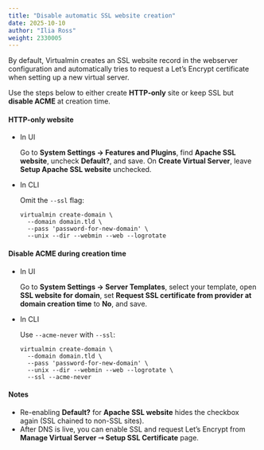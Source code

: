 ```yaml
---
title: "Disable automatic SSL website creation"
date: 2025-10-10
author: "Ilia Ross"
weight: 2330005
---
```


By default, Virtualmin creates an SSL website record in the webserver
configuration and automatically tries to
request a Let’s Encrypt certificate when setting up a new virtual server.

Use the steps below to either create **HTTP-only** site or keep SSL but
**disable ACME** at creation time.

#### HTTP-only website

* In UI
  
  Go to **System Settings → Features and Plugins**, find **Apache SSL website**,
  uncheck **Default?**, and save. On **Create Virtual Server**, leave **Setup
  Apache SSL website** unchecked.

* In CLI
  
  Omit the `--ssl` flag:

  ```text
  virtualmin create-domain \
    --domain domain.tld \
    --pass 'password-for-new-domain' \
    --unix --dir --webmin --web --logrotate
  ```

#### Disable ACME during creation time

* In UI
  
  Go to **System Settings → Server Templates**, select your template, open **SSL
  website for domain**, set **Request SSL certificate from provider at domain
  creation time** to **No**, and save.

* In CLI
  
  Use `--acme-never` with `--ssl`:

  ```text
  virtualmin create-domain \
    --domain domain.tld \
    --pass 'password-for-new-domain' \
    --unix --dir --webmin --web --logrotate \
    --ssl --acme-never
  ```

#### Notes

* Re-enabling **Default?** for **Apache SSL website** hides the checkbox again
  (SSL chained to non-SSL sites).
* After DNS is live, you can enable SSL and request Let’s Encrypt from
  **Manage Virtual Server ⇾ Setup SSL Certificate** page.

